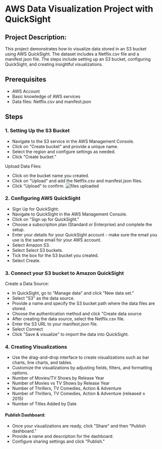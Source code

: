 # AWS Data Visualization Project with QuickSight

## Project Description:
This project demonstrates how to visualize data stored in an S3 bucket using AWS QuickSight. The dataset includes a Netflix.csv file and a manifest.json file. The steps include setting up an S3 bucket, configuring QuickSight, and creating insightful visualizations.

## Prerequisites
* AWS Account
* Basic knowledge of AWS services
* Data files: Netflix.csv and manifest.json

## Steps

### 1. Setting Up the S3 Bucket
* Navigate to the S3 service in the AWS Management Console.
* Click on "Create bucket" and provide a unique name.
* Select the region and configure settings as needed.
* Click "Create bucket."

Upload Data Files:
* Click on the bucket name you created.
* Click on "Upload" and add the Netflix.csv and manifest.json files.
* Click "Upload" to confirm.
![files uploaded](https://github.com/GeorgeEliWilliams/Visualizing-Data-with-AWS-Quicksight/assets/103576454/4710eb49-732c-4878-b241-67ab03d539ac)


### 2. Configuring AWS QuickSight
* Sign Up for QuickSight:
* Navigate to QuickSight in the AWS Management Console.
* Click on "Sign up for QuickSight."
* Choose a subscription plan (Standard or Enterprise) and complete the setup.
* Enter your details for your QuickSight account - make sure the email you use is the same email for your AWS account.
* Select Amazon S3.
* Select Select S3 buckets.
* Tick the box for the S3 bucket you created.
* Select Create.

### 3. Connect your S3 bucket to Amazon QuickSight

Create a Data Source:
* In QuickSight, go to "Manage data" and click "New data set."
* Select "S3" as the data source.
* Provide a name and specify the S3 bucket path where the data files are stored.
* Choose the authentication method and click "Create data source
* After creating the data source, select the Netflix.csv file.
* Enter the S3 URL to your manifest.json file.
* Select Connect
* Click "Save & visualize" to import the data into QuickSight.

### 4. Creating Visualizations
* Use the drag-and-drop interface to create visualizations such as bar charts, line charts, and tables.
* Customize the visualizations by adjusting fields, filters, and formatting options.
* Number of Movies/TV Shows by Release Year
* Number of Movies vs TV Shows by Release Year
* Number of Thrillers, TV Comedies, Action & Adventure
* Number of Thrillers, TV Comedies, Action & Adventure (released ≥ 2015)
* Number of Titles Added by Date

#### Publish Dashboard:
* Once your visualizations are ready, click "Share" and then "Publish dashboard."
* Provide a name and description for the dashboard.
* Configure sharing settings and click "Publish."

